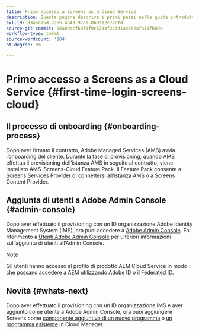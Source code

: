 ```yaml
---
title: Primo accesso a Screens as a Cloud Service
description: Questa pagina descrive i primi passi nella guida introduttiva a Screens as a Cloud Service.
exl-id: d3a6aa5d-226b-484d-97ea-0b8312c7a0fd
source-git-commit: 96a0dacf69f6f9c5744f224d1a48b2afa11fb09e
workflow-type: tm+mt
source-wordcount: '204'
ht-degree: 0%

---
```


# Primo accesso a Screens as a Cloud Service {#first-time-login-screens-cloud}


## Il processo di onboarding {#onboarding-process}

Dopo aver firmato il contratto, Adobe Managed Services (AMS) avvia l’onboarding del cliente. Durante la fase di provisioning, quando AMS effettua il provisioning dell’istanza AMS in seguito al contratto, viene installato AMS-Screens-Cloud Feature Pack. Il Feature Pack consente a Screens Services Provider di connettersi all’istanza AMS o a Screens Content Provider.

## Aggiunta di utenti a Adobe Admin Console {#admin-console}

Dopo aver effettuato il provisioning con un ID organizzazione Adobe Identity Management System (IMS), ora puoi accedere a [Adobe Admin Console](https://adminconsole.adobe.com/). Fai riferimento a [Utenti Adobe Admin Console](https://helpx.adobe.com/enterprise/admin-guide.html/enterprise/using/users.ug.html) per ulteriori informazioni sull’aggiunta di utenti all’Admin Console.

>[!NOTE]
>Gli utenti hanno accesso al profilo di prodotto AEM Cloud Service in modo che possano accedere a AEM utilizzando Adobe ID o il Federated ID.

## Novità {#whats-next}

Dopo aver effettuato il provisioning con un ID organizzazione IMS e aver aggiunto come utente a Adobe Admin Console, ora puoi aggiungere Screens come [componente aggiuntivo di un nuovo programma](/help/screens-cloud/onboarding-screens-cloud/add-on-new-program-screens-cloud.md) o [un programma esistente](/help/screens-cloud/onboarding-screens-cloud/add-on-existing-program-screens-cloud.md) in Cloud Manager.
